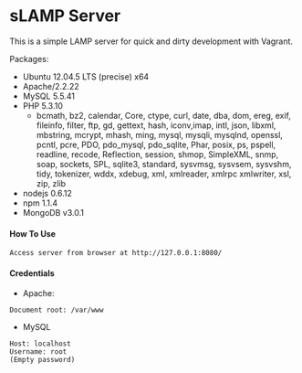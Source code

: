# sLAMP Server

This is a simple LAMP server for quick and dirty development with Vagrant.

Packages:

* Ubuntu 12.04.5 LTS (precise) x64
* Apache/2.2.22
* MySQL 5.5.41
* PHP 5.3.10
  * bcmath, bz2, calendar, Core, ctype, curl, date, dba, dom, ereg, exif, fileinfo, filter, ftp, gd, gettext, hash, iconv,imap, intl, json, libxml, mbstring, mcrypt, mhash, ming, mysql, mysqli, mysqlnd, openssl, pcntl, pcre, PDO, pdo_mysql, pdo_sqlite, Phar, posix, ps, pspell, readline, recode, Reflection, session, shmop, SimpleXML, snmp, soap, sockets, SPL, sqlite3, standard, sysvmsg, sysvsem, sysvshm, tidy, tokenizer, wddx, xdebug, xml, xmlreader, xmlrpc
xmlwriter, xsl, zip, zlib
* nodejs 0.6.12
* npm 1.1.4
* MongoDB v3.0.1

#### How To Use
```
Access server from browser at http://127.0.0.1:8080/
```

#### Credentials

* Apache:
```
Document root: /var/www
```

* MySQL
```
Host: localhost
Username: root
(Empty password)
```
